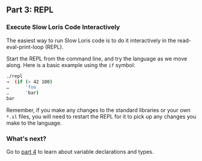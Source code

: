 ## Part 3: REPL

### Execute Slow Loris Code Interactively

The easiest way to run Slow Loris code is to do it interactively in the read-eval-print-loop (REPL).

Start the REPL from the command line, and try the language as we move along. Here is a basic example using the `if` symbol:

```bash
./repl
→  (if (> 42 100)
…      'foo
…      'bar)
bar
```
Remember, if you make any changes to the standard libraries or your own `*.sl` files, you will need to restart the REPL for it to pick up any changes you make to the language.

### What's next?

Go to [part 4](4.md) to learn about variable declarations and types.
